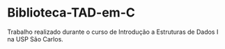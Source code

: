 # Biblioteca-TAD-em-C
Trabalho realizado durante o curso de Introdução a Estruturas de Dados I na USP São Carlos.
